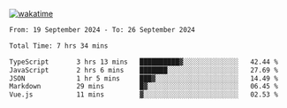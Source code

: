 [![wakatime](https://wakatime.com/badge/user/702d7a0d-6421-40c6-be4d-9b18f6ca91d5.svg)](https://wakatime.com/@702d7a0d-6421-40c6-be4d-9b18f6ca91d5)

<!--START_SECTION:waka-->

```txt
From: 19 September 2024 - To: 26 September 2024

Total Time: 7 hrs 34 mins

TypeScript       3 hrs 13 mins   ██████████▓░░░░░░░░░░░░░░   42.44 %
JavaScript       2 hrs 6 mins    ███████░░░░░░░░░░░░░░░░░░   27.69 %
JSON             1 hr 5 mins     ███▓░░░░░░░░░░░░░░░░░░░░░   14.49 %
Markdown         29 mins         █▓░░░░░░░░░░░░░░░░░░░░░░░   06.45 %
Vue.js           11 mins         ▓░░░░░░░░░░░░░░░░░░░░░░░░   02.53 %
```

<!--END_SECTION:waka-->